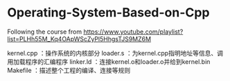 # Operating-System-Based-on-Cpp
Following the course from https://www.youtube.com/playlist?list=PLHh55M_Kq4OApWScZyPl5HhgsTJS9MZ6M


kernel.cpp ：操作系统的内核部分
loader.s ：为kernel.cpp指明地址等信息、调用加载程序的汇编程序
linker.ld ：连接kernel.o和loader.o并给到kernel.bin
Makefile ：描述整个工程的编译、连接等规则
